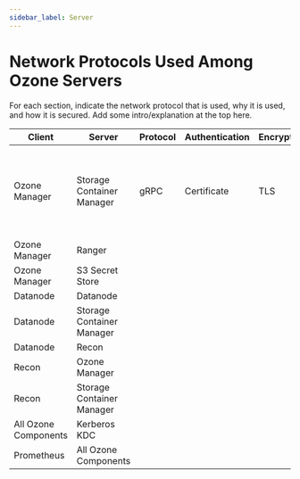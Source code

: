 ```yaml
---
sidebar_label: Server
---
```


# Network Protocols Used Among Ozone Servers

For each section, indicate the network protocol that is used, why it is used, and how it is secured. Add some intro/explanation at the top here.

| Client | Server | Protocol | Authentication | Encryption | Notes |
|-|-|-|-|-|-|
Ozone Manager | Storage Container Manager | gRPC | Certificate | TLS | Used to allocate blocks, delete blocks, and get block locations.
Ozone Manager | Ranger | | | |
Ozone Manager | S3 Secret Store | | | |
Datanode | Datanode | | | |
Datanode | Storage Container Manager | | | |
Datanode | Recon | | | |
Recon | Ozone Manager | | | |
Recon | Storage Container Manager | | | |
All Ozone Components | Kerberos KDC | | | |
Prometheus | All Ozone Components | | | |

